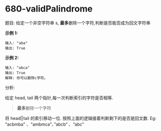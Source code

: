 # 680-validPalindrome

题目: 给定一个非空字符串 s, **最多**删除一个字符,判断是否能否成为回文字符串

**示例 1:**

```
输入: "aba"
输出: True
```

**示例 2:**

```
输入: "abca"
输出: True
解释: 你可以删除c字符。
```

分析:

给定 head, tail 两个指针,每一次判断索引的字符是否相等.

> **最多**删除一个字符

将 head||tail 的索引移动一位. 按照上面的逻辑接着判断剩下的是否是回文数. Eg: "acbmba" 、"ambmca"、”abcb“ 、“abc”
